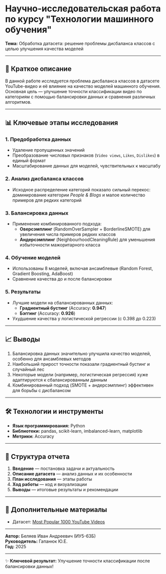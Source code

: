 # Научно-исследовательская работа по курсу "Технологии машинного обучения"  
**Тема:** Обработка датасета: решение проблемы дисбаланса классов с целью улучшения качества моделей  

---

## 📌 Краткое описание  
В данной работе исследуется проблема дисбаланса классов в датасете YouTube-видео и её влияние на качество моделей машинного обучения. Основная цель — улучшение точности классификации видео по категориям с помощью балансировки данных и сравнения различных алгоритмов.  

---

## 📊 Ключевые этапы исследования  

### 1. **Предобработка данных**  
- Удаление пропущенных значений  
- Преобразование числовых признаков (`Video views`, `Likes`, `Dislikes`) в единый формат  
- Масштабирование данных для моделей, чувствительных к масштабу  

### 2. **Анализ дисбаланса классов**  
- Исходное распределение категорий показало сильный перекос: доминирование категории *People & Blogs* и малое количество примеров для редких категорий  

### 3. **Балансировка данных**  
- Применение комбинированного подхода:  
  - **Оверсэмплинг** (RandomOverSampler + BorderlineSMOTE) для увеличения числа примеров редких классов  
  - **Андерсэмплинг** (NeighbourhoodCleaningRule) для уменьшения избыточности мажоритарного класса  

### 4. **Обучение моделей**  
- Использованы 8 моделей, включая ансамблевые (Random Forest, Gradient Boosting, AdaBoost)  
- Сравнение качества до и после балансировки  

### 5. **Результаты**  
- Лучшие модели на сбалансированных данных:  
  - **Градиентный бустинг** (Accuracy: **0.947**)  
  - **Бэггинг** (Accuracy: **0.926**)  
- Ухудшение качества у логистической регрессии (с 0.398 до 0.223)  

---

## 📈 Выводы  
1. Балансировка данных значительно улучшила качество моделей, особенно для ансамблевых методов  
2. Наибольший прирост точности показали градиентный бустинг и случайный лес  
3. Некоторые модели (например, логистическая регрессия) хуже адаптируются к сбалансированным данным  
4. Комбинированный подход (SMOTE + андерсэмплинг) эффективен для борьбы с дисбалансом  

---

## 🛠 Технологии и инструменты  
- **Язык программирования:** Python  
- **Библиотеки:** pandas, scikit-learn, imbalanced-learn, matplotlib  
- **Метрики:** Accuracy

---

## 📂 Структура отчета  
1. **Введение** — постановка задачи и актуальность  
2. **Описание датасета** — анализ данных и их особенности  
3. **План исследования** — этапы работы  
4. **Ход работы** — код и визуализации  
5. **Выводы** — итоговые результаты и рекомендации  

---

## 🔗 Дополнительные материалы  
- Датасет: [Most Popular 1000 YouTube Videos](https://www.kaggle.com/datasets/samithsachidanandan/most-popular-1000-youtube-videos)  

--- 

**Автор:** Беляев Иван Андреевич (ИУ5-63Б)  
**Руководитель:** Гапанюк Ю.Е.  
**Год:** 2025  

--- 

✨ **Ключевой результат:** Улучшение точности классификации после балансировки данных!